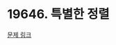 # 19646. 특별한 정렬

[문제 링크](https://swexpertacademy.com/main/talk/solvingClub/problemView.do?solveclubId=AZC_w6Z6yygDFAQW&contestProbId=AY1iFPZahycDFAWX&probBoxId=AZGv3Un6pMkDFAXd&type=USER&problemBoxTitle=4w_homework&problemBoxCnt=5)